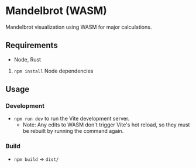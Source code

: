 # Mandelbrot (WASM)
Mandelbrot visualization using WASM for major calculations.

## Requirements
- Node, Rust
1. `npm install` Node dependencies

## Usage
### Development
- `npm run dev` to run the Vite development server.
    - Note: Any edits to WASM don't trigger Vite's hot reload, so they must be rebuilt by running the command again.

### Build
- `npm build` -> `dist/`
